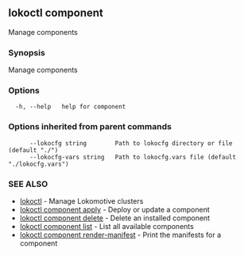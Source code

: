 ## lokoctl component

Manage components

### Synopsis

Manage components

### Options

```
  -h, --help   help for component
```

### Options inherited from parent commands

```
      --lokocfg string        Path to lokocfg directory or file (default "./")
      --lokocfg-vars string   Path to lokocfg.vars file (default "./lokocfg.vars")
```

### SEE ALSO

* [lokoctl](lokoctl.md)	 - Manage Lokomotive clusters
* [lokoctl component apply](lokoctl_component_apply.md)	 - Deploy or update a component
* [lokoctl component delete](lokoctl_component_delete.md)	 - Delete an installed component
* [lokoctl component list](lokoctl_component_list.md)	 - List all available components
* [lokoctl component render-manifest](lokoctl_component_render-manifest.md)	 - Print the manifests for a component

